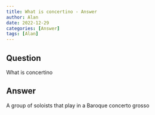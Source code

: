 ```yaml
---
title: What is concertino - Answer
author: Alan
date: 2022-12-29
categories: [Answer]
tags: [Alan]
---
```


## Question

What is concertino



## Answer

A group of soloists that play in a Baroque concerto grosso